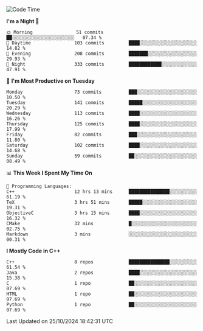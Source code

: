 <!--START_SECTION:waka-->
![Code Time](http://img.shields.io/badge/Code%20Time-120%20hrs%206%20mins-blue)

**I'm a Night 🦉** 

```text
🌞 Morning                51 commits          ██░░░░░░░░░░░░░░░░░░░░░░░   07.34 % 
🌆 Daytime                103 commits         ████░░░░░░░░░░░░░░░░░░░░░   14.82 % 
🌃 Evening                208 commits         ███████░░░░░░░░░░░░░░░░░░   29.93 % 
🌙 Night                  333 commits         ████████████░░░░░░░░░░░░░   47.91 % 
```
📅 **I'm Most Productive on Tuesday** 

```text
Monday                   73 commits          ███░░░░░░░░░░░░░░░░░░░░░░   10.50 % 
Tuesday                  141 commits         █████░░░░░░░░░░░░░░░░░░░░   20.29 % 
Wednesday                113 commits         ████░░░░░░░░░░░░░░░░░░░░░   16.26 % 
Thursday                 125 commits         ████░░░░░░░░░░░░░░░░░░░░░   17.99 % 
Friday                   82 commits          ███░░░░░░░░░░░░░░░░░░░░░░   11.80 % 
Saturday                 102 commits         ████░░░░░░░░░░░░░░░░░░░░░   14.68 % 
Sunday                   59 commits          ██░░░░░░░░░░░░░░░░░░░░░░░   08.49 % 
```


📊 **This Week I Spent My Time On** 

```text
💬 Programming Languages: 
C++                      12 hrs 13 mins      ███████████████░░░░░░░░░░   61.19 % 
TeX                      3 hrs 51 mins       █████░░░░░░░░░░░░░░░░░░░░   19.31 % 
ObjectiveC               3 hrs 15 mins       ████░░░░░░░░░░░░░░░░░░░░░   16.32 % 
CMake                    32 mins             █░░░░░░░░░░░░░░░░░░░░░░░░   02.75 % 
Markdown                 3 mins              ░░░░░░░░░░░░░░░░░░░░░░░░░   00.31 % 
```

**I Mostly Code in C++** 

```text
C++                      8 repos             ███████████████░░░░░░░░░░   61.54 % 
Java                     2 repos             ████░░░░░░░░░░░░░░░░░░░░░   15.38 % 
C                        1 repo              ██░░░░░░░░░░░░░░░░░░░░░░░   07.69 % 
HTML                     1 repo              ██░░░░░░░░░░░░░░░░░░░░░░░   07.69 % 
Python                   1 repo              ██░░░░░░░░░░░░░░░░░░░░░░░   07.69 % 
```




 Last Updated on 25/10/2024 18:42:31 UTC
<!--END_SECTION:waka-->
